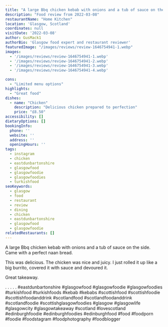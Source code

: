 ```yaml
---
title: "A large Bbq chicken kebab with onions and a tub of sauce on the side. Came with a perfect naan bread. "
description: "Food review from 2022-03-08"
restaurantName: "Home Kitchen"
location: 'Glasgow, Scotland'
coordinates: null
visitDate: '2022-03-08'
author: GusMack1
authorBio: 'Glasgow food expert and restaurant reviewer'
featuredImage: "/images/reviews/review-1646754941-1.webp"
images:
  - '/images/reviews/review-1646754941-1.webp'
  - '/images/reviews/review-1646754941-2.webp'
  - '/images/reviews/review-1646754941-3.webp'
  - '/images/reviews/review-1646754941-4.webp'

cons:
  - "Limited menu options"
highlights:
  - "Great food"
dishes:
  - name: "Chicken"
    description: "Delicious chicken prepared to perfection"
    price: "£8.50"
accessibility: []
dietaryOptions: []
bookingInfo:
  phone: ''
  website: ''
  address: ''
  openingHours: ''
tags:
  - instagram
  - chicken
  - eastdunbartonshire
  - glasgowfood
  - glasgowfoodie
  - glasgowfoodies
  - turkishfood
seoKeywords:
  - glasgow
  - food
  - restaurant
  - review
  - dining
  - chicken
  - eastdunbartonshire
  - glasgowfood
  - glasgowfoodie
relatedRestaurants: []
---
```

A large Bbq chicken kebab with onions and a tub of sauce on the side. Came with a perfect naan bread. 

This was delicious. The chicken was nice and juicy. I just rolled it up like a big burrito, covered it with sauce and devoured it.

Great takeaway.

.
.
.
.
.
#eastdunbartonshire #glasgowfood #glasgowfoodie #glasgowfoodies #turkishfood #turkishfoods #kebab #kebabs #scottishfood #scottishfoodie #scottishfoodanddrink #scotlandfood #scotlandfoodanddrink #scotlandfoodie #scottishglasgowfoodies #glasgow #glasgowlife #glasgowcity #glasgowtakeaway #scotland #lovescotland #edinburghfoodie #edinburghfoodies #edinburghfood #food #foodporn #foodie #foodstagram #foodphotography #foodblogger
